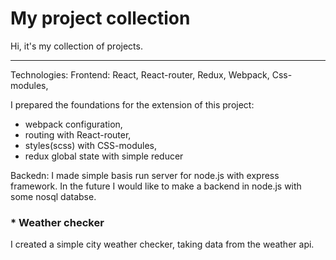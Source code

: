 # My project collection
Hi, it's my collection of projects. 

-----------------

Technologies:
Frontend:
React,
React-router,
Redux,
Webpack,
Css-modules,

I prepared the foundations for the extension of this project:
- webpack configuration,
- routing with React-router,
- styles(scss) with CSS-modules,
- redux global state with simple reducer

Backedn:
I made simple basis run server for node.js with express framework.
In the future I would like to make a backend in node.js with some nosql databse. 


### * Weather checker
I created a simple city weather checker, taking data from the weather api.
